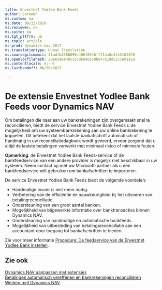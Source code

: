 ```yaml
---
title: Envestnet Yodlee Bank Feeds
author: SorenGP
ms.custom: na
ms.date: 09/22/2016
ms.reviewer: na
ms.suite: na
ms.tgt_pltfrm: na
ms.topic: article
ms-prod: dynamics-nav-2017
ms.translationtype: Human Translation
ms.sourcegitcommit: 51adfb3588099c496f0946ff71da5c6fe518f070
ms.openlocfilehash: 28e03a8e4851c6d69a0160b847a19d6255ed1e1a
ms.contentlocale: nl-nl
ms.lasthandoff: 06/26/2017

---
```


# <a name="the-envestnet-yodlee-bank-feeds-extension-to-dynamics-nav"></a>De extensie Envestnet Yodlee Bank Feeds voor Dynamics NAV
Om betalingen die naar aan uw bankrekeningen zijn overgemaakt snel te reconciliëren, biedt de service Envestnet Yodlee Bank Feeds u de mogelijkheid om uw systeembankrekening aan uw online bankrekening te koppelen. Dit betekent dat het laatste bankafschrift automatisch of handmatig in uw reconciliatiedagboek wordt gevoerd, ervoor zorgend dat u altijd de laatste betalingen verwerkt met minimaal risico of minimale fouten.

**Opmerking**: de Envestnet Yodlee Bank Feeds-service of de bankfeedservice van een andere provider is mogelijk niet beschikbaar in uw systeem. Neem contact op met uw Microsoft-partner als u een bankfeedservice wilt gebruiken om bankafschriften te importeren.

De service Envestnet Yodlee Bank Feeds biedt de volgende voordelen:

- Handmatige invoer is niet meer nodig.
- Verbetering van de efficiëntie en nauwkeurigheid bij het uitvoeren van betalingreconciliatie.
- Ondersteuning van een groot aantal banken.
- Mogelijkheid van bijgewerkte informatie over banktransacties binnen Dynamics NAV.
- Ondersteuning van handmatige en automatische bankfeeds.
- Mogelijkheid van uitbesteding van betalingsreconciliatie aan een accountant door toegang tot bankafschriften te bieden.

Zie voor meer informatie [Procedure: De feedservice van de Envestnet Yodlee Bank instellen](bank-how-setup-bank-statement-service.md).

## <a name="see-also"></a>Zie ook  
[Dynamics NAV aanpassen met extensies ](ui-extensions.md)    
[Betalingen automatisch vereffenen en bankrekeningen reconciliëren](receivables-apply-payments-auto-reconcile-bank-accounts.md)  
[Werken met Dynamics NAV](ui-work-product.md)

